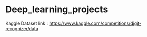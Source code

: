 # Deep_learning_projects

Kaggle Dataset link : https://www.kaggle.com/competitions/digit-recognizer/data
